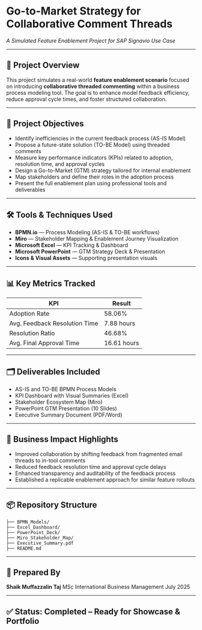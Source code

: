 # Go-to-Market Strategy for Collaborative Comment Threads

*A Simulated Feature Enablement Project for SAP Signavio Use Case*

---

## 📝 Project Overview

This project simulates a real-world **feature enablement scenario** focused on introducing **collaborative threaded commenting** within a business process modeling tool. The goal is to enhance model feedback efficiency, reduce approval cycle times, and foster structured collaboration.

---

## 🎯 Project Objectives

* Identify inefficiencies in the current feedback process (AS-IS Model)
* Propose a future-state solution (TO-BE Model) using threaded comments
* Measure key performance indicators (KPIs) related to adoption, resolution time, and approval cycles
* Design a Go-to-Market (GTM) strategy tailored for internal enablement
* Map stakeholders and define their roles in the adoption process
* Present the full enablement plan using professional tools and deliverables

---

## 🛠️ Tools & Techniques Used

* **BPMN.io** — Process Modeling (AS-IS & TO-BE workflows)
* **Miro** — Stakeholder Mapping & Enablement Journey Visualization
* **Microsoft Excel** — KPI Tracking & Dashboard
* **Microsoft PowerPoint** — GTM Strategy Deck & Presentation
* **Icons & Visual Assets** — Supporting presentation visuals

---

## 📊 Key Metrics Tracked

| KPI                           | Result      |
| ----------------------------- | ----------- |
| Adoption Rate                 | 58.06%      |
| Avg. Feedback Resolution Time | 7.88 hours  |
| Resolution Ratio              | 46.68%      |
| Avg. Final Approval Time      | 16.61 hours |

---

## 🗂️ Deliverables Included

* AS-IS and TO-BE BPMN Process Models
* KPI Dashboard with Visual Summaries (Excel)
* Stakeholder Ecosystem Map (Miro)
* PowerPoint GTM Presentation (10 Slides)
* Executive Summary Document (PDF/Word)

---

## 🚀 Business Impact Highlights

* Improved collaboration by shifting feedback from fragmented email threads to in-tool comments
* Reduced feedback resolution time and approval cycle delays
* Enhanced transparency and auditability of the feedback process
* Established a replicable enablement approach for similar feature rollouts

---

## 📦 Repository Structure

```
├── BPMN_Models/
├── Excel_Dashboard/
├── PowerPoint_Deck/
├── Miro_Stakeholder_Map/
├── Executive_Summary.pdf
├── README.md
```

---

## 👤 Prepared By

**Shaik Muffazzalin Taj**
MSc International Business Management
July 2025

---

## ✅ Status: Completed – Ready for Showcase & Portfolio
